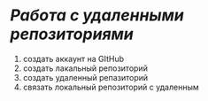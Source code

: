 # ***Работа с удаленными репозиториями***
1. создать аккаунт на GItHub
2. создать лакальный репозиторий
3. создать удаленный репазиторий 
4. связать локальный репозиторий с удаленным